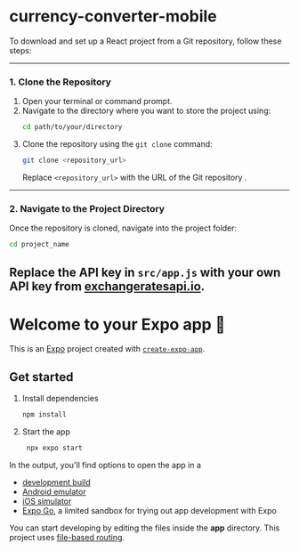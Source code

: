 # currency-converter-mobile
To download and set up a React project from a Git repository, follow these steps:

---

### **1. Clone the Repository**
1. Open your terminal or command prompt.
2. Navigate to the directory where you want to store the project using:
   ```bash
   cd path/to/your/directory
   ```
3. Clone the repository using the `git clone` command:
   ```bash
   git clone <repository_url>
   ```
   Replace `<repository_url>` with the URL of the Git repository .

---

### **2. Navigate to the Project Directory**
Once the repository is cloned, navigate into the project folder:
```bash
cd project_name
```
Replace the API key in `src/app.js` with your own API key from [exchangeratesapi.io](https://exchangeratesapi.io/).
---
# Welcome to your Expo app 👋

This is an [Expo](https://expo.dev) project created with [`create-expo-app`](https://www.npmjs.com/package/create-expo-app).

## Get started

1. Install dependencies

   ```bash
   npm install
   ```

2. Start the app

   ```bash
    npx expo start
   ```

In the output, you'll find options to open the app in a

- [development build](https://docs.expo.dev/develop/development-builds/introduction/)
- [Android emulator](https://docs.expo.dev/workflow/android-studio-emulator/)
- [iOS simulator](https://docs.expo.dev/workflow/ios-simulator/)
- [Expo Go](https://expo.dev/go), a limited sandbox for trying out app development with Expo

You can start developing by editing the files inside the **app** directory. This project uses [file-based routing](https://docs.expo.dev/router/introduction).


```

